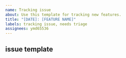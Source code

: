 ```yaml
---
name: Tracking issue
about: Use this template for tracking new features.
title: "[DATE]: [FEATURE NAME]"
labels: tracking issue, needs triage
assignees: ymd65536
---
```


## issue template

